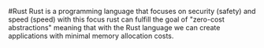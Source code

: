 #Rust
Rust is a programming language that focuses on security (safety) and speed (speed) with this focus rust can fulfill the goal of "zero-cost abstractions" meaning that with the Rust language we can create applications with minimal memory allocation costs.